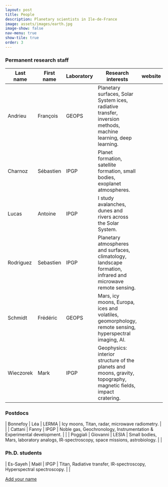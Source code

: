 ```yaml
---
layout: post
title: People
description: Planetary scientists in Ile-de-France
image: assets/images/earth.jpg
image-show: false
nav-menu: true
show-tile: true
order: 3
---
```


### Permanent research staff

| Last name | First name | Laboratory | Research interests | website |
| --------- | ---------- | ---------- | ------------------ | ------- |
| Andrieu     | François    | GEOPS       | Planetary surfaces, Solar System ices, radiative transfer, inversion methods, machine learning, deep learning. |  |
| Charnoz     | Sébastien    | IPGP       | Planet formation, satellite formation, small bodies, exoplanet atmospheres. |  |
| Lucas     | Antoine    | IPGP       | I study avalanches, dunes and rivers across the Solar System. | <a href="http://dralucas.geophysx.edu.eu.org"><i class="fa fa-external-link"></i></a> |
| Rodriguez  | Sebastien | IPGP | Planetary atmospheres and surfaces, climatology, landscape formation, infrared and microwave remote sensing. | |
| Schmidt | Frédéric | GEOPS | Mars, icy moons, Europa, ices and volatiles, geomorphology, remote sensing, hyperspectral imaging, AI. | <a href="http://planeto.geol.u-psud.fr/spip.php?article83"><i class="fa fa-external-link"></i></a> |
| Wieczorek  | Mark | IPGP | Geophysics: interior structure of the planets and moons, gravity, topography, magnetic fields, impact cratering. | <a href="https://www.ipgp.fr/~mark.wieczorek"><i class="fa fa-external-link"></i></a> |

### Postdocs

| Bonnefoy | Léa | LERMA | Icy moons, Titan, radar, microwave radiometry. | |
| Cattani  | Fanny | IPGP | Noble gas, Geochronology, Instrumentation & Experimental development. | |
| Poggiali  | Giovanni | LESIA |  Small bodies, Mars, laboratory analogs, IR-spectroscopy, space missions, astrobiology. | <a href="https://www.giovannipoggiali.eu/"><i class="fa fa-external-link"></i></a> |

### Ph.D. students

| Es-Sayeh  | Maël | IPGP | Titan, Radiative transfer, IR-spectroscopy, Hyperspectral spectroscopy. | <a href="https://www.ipgp.fr/annuaire/essayeh/"><i class="fa fa-external-link"></i></a> |

<a href="https://framaforms.org/ile-de-france-planetary-scientists-1672918633" class="button small">Add your name</a>
